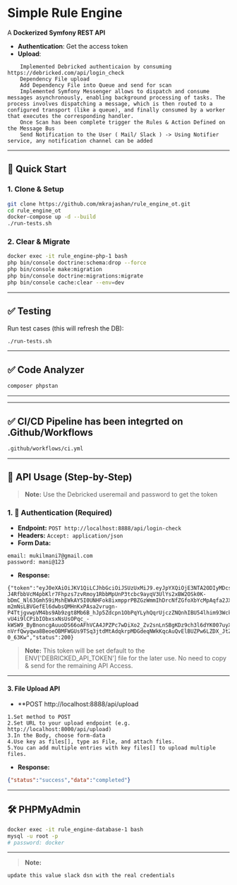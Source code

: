 
# Simple Rule Engine


A **Dockerized Symfony REST API**

- **Authentication**: Get the access token
- **Upload**: 
```text
    Implemented Debricked authenticaion by consuming https://debricked.com/api/login_check
    Dependency File upload 
    Add Dependency File into Queue and send for scan
    Implemented Symfony Messenger allows to dispatch and consume messages asynchronously, enabling background processing of tasks. The process involves dispatching a message, which is then routed to a configured transport (like a queue), and finally consumed by a worker that executes the corresponding handler. 
    Once Scan has been complete trigger the Rules & Action Defined on the Message Bus
    Send Notification to the User ( Mail/ Slack ) -> Using Notifier service, any notification channel can be added
```
---

## 🚀 Quick Start

### 1. Clone & Setup

```bash
git clone https://github.com/mkrajashan/rule_engine_ot.git
cd rule_engine_ot
docker-compose up -d --build
./run-tests.sh
```

### 2. Clear & Migrate

```bash
docker exec -it rule_engine-php-1 bash
php bin/console doctrine:schema:drop --force
php bin/console make:migration
php bin/console doctrine:migrations:migrate
php bin/console cache:clear --env=dev
```

---

## ✅ Testing

Run test cases (this will refresh the DB):

```bash
./run-tests.sh
```

---

## ✅ Code Analyzer

```bash
composer phpstan
```

---
---

## ✅ CI/CD Pipeline has been integrted on .Github/Workflows

```bash
.github/workflows/ci.yml
```

---
## 🧪 API Usage (Step-by-Step)

> **Note:** Use the Debricked useremail and password to get the token

### 1. 🔐 Authentication (Required)

- **Endpoint:** `POST http://localhost:8888/api/login-check`
- **Headers:** `Accept: application/json`
- **Form Data:**

```text
email: mukilmani7@gmail.com
password: mani@123
```

- **Response:**

```Sample json
{"token":"eyJ0eXAiOiJKV1QiLCJhbGciOiJSUzUxMiJ9.eyJpYXQiOjE3NTA2ODIyMDcsImV4cCI6MTc1MDY4NTgwNywicm9sZXMiOlsiUk9MRV9SRVBPU0lUT1JZX0FETUlOIiwiUk9MRV9DT01QQU5ZX0FETUlOIiwiUk9MRV9VU0VSIl0sImVtYWlsIjoibXVraWxtYW5pNzlAZ21haWwuY29tIn0.lHUGI_WexZZx65TDeHXq-J4RfbbVcM4pbKlr7Fhpzs7zvRmoy1RbbMpUnP3tcbc9ayqV3UlYs2xBW2OSk0K-bDmC_Nl63Gmh59iMshEWkAY5I0UNHFok8ixmpprPBZGzWmmIhDrcNfZGfoXbYcMpAqfa2JXs3Uq9-m2mNsLBVGefEl6dwbsQMHnKxPAsa2vrugn-P4TtjgvwpVM4bs9Ab9zgt8Mb6B_hJp5Zdcpn1ObPqYLyhQqrUjczZNQnhIBU54lhim93WckPOvI228k4N0jHrmJqdPGjhnOIZP5SqURDX0pVRMDiv1xlpnAMi_VcF3eham5SPkBUhuHf7cUFEOLtCDzuOC628daK1IsvB7cp7qPekM2DL7b1ReQvBlqXb5j-vU4i9lCPibIObxsxNsUsOPqc_-kWSW9_ByBnoncgAuuoDS66oAFhVCA4JPZPc7wDiXo2_Zv2snLnSBgKDz9ch3l6dYK007uyXcq5CVa86fLcYS5f6MOcUsqvqY4fnuZkJFkVjGmumukuLTFBH1VzjNQEOK4UG8Lle2R1KuJNkYgYw8IX3zYJFpPTSGpweeia9OI2-nVrfQwyqwa8BeoeOBMFWGUs9TSq3jtdMtAdqkrpMDGdeqNWkKqcAuQvElBUZPw6LZDX_JtZ8c_DUOOgw4r9ka87m22V-0_63Kw","status":200}
```

> **Note:** This token will be set default to the ENV['DEBRICKED_API_TOKEN'] file for the later use. No need to copy & send for the remaining API Access.

---

#### 3. File Upload API

- **POST http://localhost:8888/api/upload
```text
1.Set method to POST
2.Set URL to your upload endpoint (e.g. http://localhost:8000/api/upload)
3.In the Body, choose form-data
4.Use key as files[], type as File, and attach files.
5.You can add multiple entries with key files[] to upload multiple files.
```
- **Response:**
```json
{"status":"success","data":"completed"}
```
---
## 🛠 PHPMyAdmin

```bash
docker exec -it rule_engine-database-1 bash
mysql -u root -p
# password: docker
```
---

> **Note:**  
```text
update this value slack dsn with the real credentials
```

